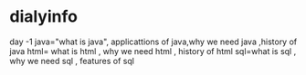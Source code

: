 # dialyinfo
day -1
java="what is java", applicattions of java,why we need java ,history of java
html= what is html , why we need html , history of html
sql=what is sql , why we need sql , features of sql
